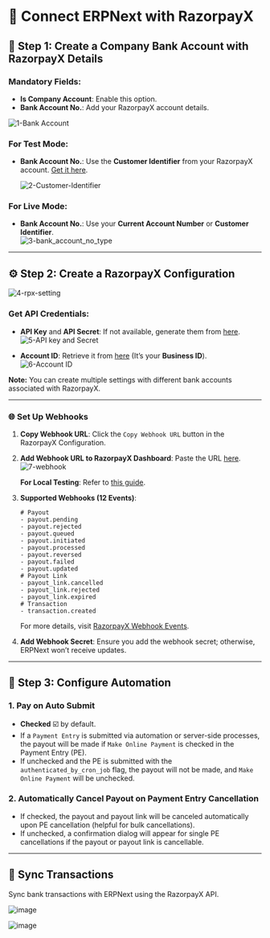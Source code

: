 # 🚀 Connect ERPNext with RazorpayX

## 📝 Step 1: Create a Company Bank Account with RazorpayX Details

### Mandatory Fields:
- **Is Company Account**: Enable this option.
- **Bank Account No.**: Add your RazorpayX account details.

![1-Bank Account](https://github.com/user-attachments/assets/39ffad44-b626-4511-a827-b48dbf61beb5)

### For Test Mode:
- **Bank Account No.**: Use the **Customer Identifier** from your RazorpayX account. [Get it here](https://x.razorpay.com/settings/banking).  
  
  ![2-Customer-Identifier](https://github.com/user-attachments/assets/3fb18b86-15d6-4c3f-a440-6163c80c4408)

### For Live Mode:
- **Bank Account No.**: Use your **Current Account Number** or **Customer Identifier**.  
  ![3-bank_account_no_type](https://github.com/user-attachments/assets/86a992c6-f30b-4ef3-91e3-264b92b6d4f8)

---

## ⚙️ Step 2: Create a RazorpayX Configuration

![4-rpx-setting](https://github.com/user-attachments/assets/af715709-2348-43cc-8a77-6391661a7a6a)

### Get API Credentials:
- **API Key** and **API Secret**: If not available, generate them from [here](https://x.razorpay.com/settings/developer-controls).  
  ![5-API key and Secret](https://github.com/user-attachments/assets/69088c51-a6ec-45d2-877d-17f7f73f636c)

- **Account ID**: Retrieve it from [here](https://x.razorpay.com/settings/business) (It’s your **Business ID**).  
  ![6-Account ID](https://github.com/user-attachments/assets/9481d9a3-47cc-41f6-9ee4-5afa45a38b93)

**Note:** You can create multiple settings with different bank accounts associated with RazorpayX.

---

### 🌐 Set Up Webhooks

1. **Copy Webhook URL**: Click the `Copy Webhook URL` button in the RazorpayX Configuration.
2. **Add Webhook URL to RazorpayX Dashboard**: Paste the URL [here](https://x.razorpay.com/settings/developer-controls).  
   ![7-webhook](https://github.com/user-attachments/assets/72b9657c-00d5-4e84-a829-a74d323eff8a)

   **For Local Testing**: Refer to [this guide](https://discuss.frappe.io/t/guide-for-using-ngrok-for-webhook-testing/141902).

3. **Supported Webhooks (12 Events)**:

   ```shell
   # Payout
   - payout.pending
   - payout.rejected
   - payout.queued
   - payout.initiated
   - payout.processed
   - payout.reversed
   - payout.failed
   - payout.updated
   # Payout Link
   - payout_link.cancelled
   - payout_link.rejected
   - payout_link.expired
   # Transaction
   - transaction.created
   ```

   For more details, visit [RazorpayX Webhook Events](https://razorpay.com/docs/x/apis/subscribe/#webhook-events-and-descriptions).

4. **Add Webhook Secret**: Ensure you add the webhook secret; otherwise, ERPNext won’t receive updates.

---

## 🤖 Step 3: Configure Automation

### 1. **Pay on Auto Submit**
- **Checked** ☑️ by default.
- If a `Payment Entry` is submitted via automation or server-side processes, the payout will be made if `Make Online Payment` is checked in the Payment Entry (PE).
- If unchecked and the PE is submitted with the `authenticated_by_cron_job` flag, the payout will not be made, and `Make Online Payment` will be unchecked.

### 2. **Automatically Cancel Payout on Payment Entry Cancellation**
- If checked, the payout and payout link will be canceled automatically upon PE cancellation (helpful for bulk cancellations).
- If unchecked, a confirmation dialog will appear for single PE cancellations if the payout or payout link is cancellable.

---

## 🔄 Sync Transactions

Sync bank transactions with ERPNext using the RazorpayX API.

![image](https://github.com/user-attachments/assets/af2bc661-488c-4d47-89f5-fa8c1164c952)

![image](https://github.com/user-attachments/assets/f65e4ae9-e8fc-4fa5-b25f-de4342732dde)
